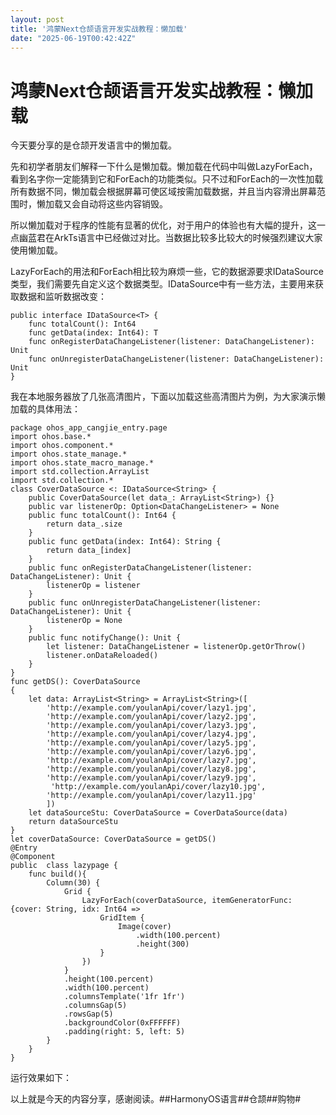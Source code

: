 ```yaml
---
layout: post
title: '鸿蒙Next仓颉语言开发实战教程：懒加载'
date: "2025-06-19T00:42:42Z"
---
```

鸿蒙Next仓颉语言开发实战教程：懒加载
====================

今天要分享的是仓颉开发语言中的懒加载。

先和初学者朋友们解释一下什么是懒加载。懒加载在代码中叫做LazyForEach，看到名字你一定能猜到它和ForEach的功能类似。只不过和ForEach的一次性加载所有数据不同，懒加载会根据屏幕可使区域按需加载数据，并且当内容滑出屏幕范围时，懒加载又会自动将这些内容销毁。

所以懒加载对于程序的性能有显著的优化，对于用户的体验也有大幅的提升，这一点幽蓝君在ArkTs语言中已经做过对比。当数据比较多比较大的时候强烈建议大家使用懒加载。

LazyForEach的用法和ForEach相比较为麻烦一些，它的数据源要求IDataSource类型，我们需要先自定义这个数据类型。IDataSource中有一些方法，主要用来获取数据和监听数据改变：

    public interface IDataSource<T> {
        func totalCount(): Int64
        func getData(index: Int64): T
        func onRegisterDataChangeListener(listener: DataChangeListener): Unit
        func onUnregisterDataChangeListener(listener: DataChangeListener): Unit
    }

我在本地服务器放了几张高清图片，下面以加载这些高清图片为例，为大家演示懒加载的具体用法：

    package ohos_app_cangjie_entry.page
    import ohos.base.*
    import ohos.component.*
    import ohos.state_manage.*
    import ohos.state_macro_manage.*
    import std.collection.ArrayList
    import std.collection.*
    class CoverDataSource <: IDataSource<String> {
        public CoverDataSource(let data_: ArrayList<String>) {}
        public var listenerOp: Option<DataChangeListener> = None
        public func totalCount(): Int64 {
            return data_.size
        }
        public func getData(index: Int64): String {
            return data_[index]
        }
        public func onRegisterDataChangeListener(listener: DataChangeListener): Unit {
            listenerOp = listener
        }
        public func onUnregisterDataChangeListener(listener: DataChangeListener): Unit {
            listenerOp = None
        }
        public func notifyChange(): Unit {
            let listener: DataChangeListener = listenerOp.getOrThrow()
            listener.onDataReloaded()
        }
    }
    func getDS(): CoverDataSource
    {
        let data: ArrayList<String> = ArrayList<String>([
            'http://example.com/youlanApi/cover/lazy1.jpg',
            'http://example.com/youlanApi/cover/lazy2.jpg',
            'http://example.com/youlanApi/cover/lazy3.jpg',
            'http://example.com/youlanApi/cover/lazy4.jpg',
            'http://example.com/youlanApi/cover/lazy5.jpg',
            'http://example.com/youlanApi/cover/lazy6.jpg',
            'http://example.com/youlanApi/cover/lazy7.jpg',
            'http://example.com/youlanApi/cover/lazy8.jpg',
            'http://example.com/youlanApi/cover/lazy9.jpg',
             'http://example.com/youlanApi/cover/lazy10.jpg',
            'http://example.com/youlanApi/cover/lazy11.jpg'
            ])
        let dataSourceStu: CoverDataSource = CoverDataSource(data)
        return dataSourceStu
    }
    let coverDataSource: CoverDataSource = getDS()
    @Entry
    @Component
    public  class lazypage {
        func build(){
            Column(30) {
                Grid {
                    LazyForEach(coverDataSource, itemGeneratorFunc: {cover: String, idx: Int64 =>
                        GridItem {
                            Image(cover)
                                .width(100.percent)
                                .height(300)
                        }
                    })
                }
                .height(100.percent)
                .width(100.percent)
                .columnsTemplate('1fr 1fr')
                .columnsGap(5)
                .rowsGap(5)
                .backgroundColor(0xFFFFFF)
                .padding(right: 5, left: 5)
            }
        }
    }

运行效果如下：

以上就是今天的内容分享，感谢阅读。##HarmonyOS语言##仓颉##购物#